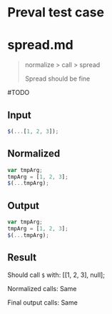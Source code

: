 # Preval test case

# spread.md

> normalize > call > spread
>
> Spread should be fine

#TODO

## Input

`````js filename=intro
$(...[1, 2, 3]);
`````

## Normalized

`````js filename=intro
var tmpArg;
tmpArg = [1, 2, 3];
$(...tmpArg);
`````

## Output

`````js filename=intro
var tmpArg;
tmpArg = [1, 2, 3];
$(...tmpArg);
`````

## Result

Should call `$` with:
[[1, 2, 3], null];

Normalized calls: Same

Final output calls: Same
